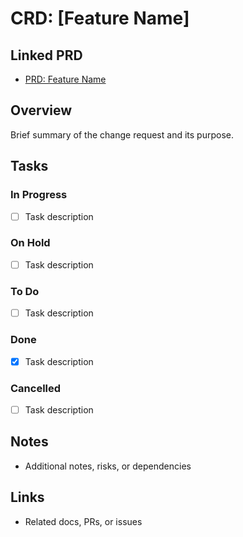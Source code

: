 # CRD: [Feature Name]

## Linked PRD
- [PRD: Feature Name](../product-requirements/PRD-feature-name.md)

## Overview
Brief summary of the change request and its purpose.

## Tasks
### In Progress
- [ ] Task description

### On Hold
- [ ] Task description

### To Do
- [ ] Task description

### Done
- [x] Task description

### Cancelled
- [ ] Task description

## Notes
- Additional notes, risks, or dependencies

## Links
- Related docs, PRs, or issues 